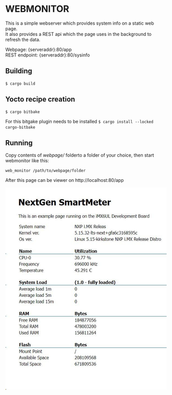 # WEBMONITOR  

  
This is a simple webserver which provides system info on a static web page.  
It also provides a REST api which the page uses in the background to refresh the data.
  
Webpage: {serveraddr}:80/app  
REST endpoint: {serveraddr}:80/sysinfo  

## Building
```
$ cargo build
```
## Yocto recipe creation  
```
$ cargo bitbake
```  
For this bitgake plugin needs to be installed ```$ cargo install --locked cargo-bitbake```

## Running  
Copy contents of *webpage/* folderto a folder of your choice, then start webmonitor like this:  

```
web_monitor /path/to/webpage/folder
```  
After this page can be viewer on http://localhost:80/app  

![](img/index.jpg)
